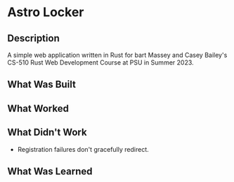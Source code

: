 # Astro Locker

## Description

A simple web application written in Rust for bart Massey and Casey Bailey's CS-510 Rust Web Development Course at PSU in Summer 2023.

## What Was Built

## What Worked

## What Didn't Work

- Registration failures don't gracefully redirect.

## What Was Learned

